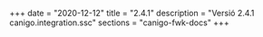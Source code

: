 +++
date        = "2020-12-12"
title       = "2.4.1"
description = "Versió 2.4.1 canigo.integration.ssc"
sections    = "canigo-fwk-docs"
+++